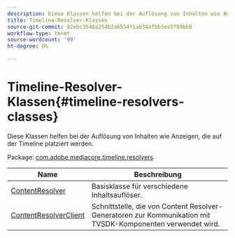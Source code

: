 ```yaml
---
description: Diese Klassen helfen bei der Auflösung von Inhalten wie Anzeigen, die auf der Timeline platziert werden.
title: Timeline-Resolver-Klassen
source-git-commit: 02ebc3548a254b2a6554f1ab34afbb3ea5f09bb8
workflow-type: tm+mt
source-wordcount: '99'
ht-degree: 0%

---
```


# Timeline-Resolver-Klassen{#timeline-resolvers-classes}

Diese Klassen helfen bei der Auflösung von Inhalten wie Anzeigen, die auf der Timeline platziert werden.

Package: [com.adobe.mediacore.timeline.resolvers](https://help.adobe.com/en_US/primetime/api/psdk/asdoc-dhls_1.4/com/adobe/mediacore/timeline/resolvers/package-detail.html)

| Name | Beschreibung |
|---|---|
| [ContentResolver](https://help.adobe.com/en_US/primetime/api/psdk/asdoc-dhls_1.4/com/adobe/mediacore/timeline/resolvers/ContentResolver.html) | Basisklasse für verschiedene Inhaltsauflöser. |
| [ContentResolverClient](https://help.adobe.com/en_US/primetime/api/psdk/asdoc-dhls_1.4/com/adobe/mediacore/timeline/resolvers/ContentResolverClient.html) | Schnittstelle, die von Content Resolver-Generatoren zur Kommunikation mit TVSDK-Komponenten verwendet wird. |
